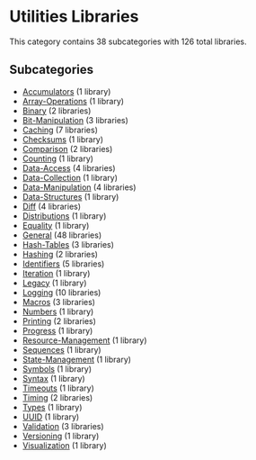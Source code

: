 # Utilities Libraries

This category contains 38 subcategories with 126 total libraries.

## Subcategories

- [Accumulators](Accumulators.md) (1 library)
- [Array-Operations](Array-Operations.md) (1 library)
- [Binary](Binary.md) (2 libraries)
- [Bit-Manipulation](Bit-Manipulation.md) (3 libraries)
- [Caching](Caching.md) (7 libraries)
- [Checksums](Checksums.md) (1 library)
- [Comparison](Comparison.md) (2 libraries)
- [Counting](Counting.md) (1 library)
- [Data-Access](Data-Access.md) (4 libraries)
- [Data-Collection](Data-Collection.md) (1 library)
- [Data-Manipulation](Data-Manipulation.md) (4 libraries)
- [Data-Structures](Data-Structures.md) (1 library)
- [Diff](Diff.md) (4 libraries)
- [Distributions](Distributions.md) (1 library)
- [Equality](Equality.md) (1 library)
- [General](General.md) (48 libraries)
- [Hash-Tables](Hash-Tables.md) (3 libraries)
- [Hashing](Hashing.md) (2 libraries)
- [Identifiers](Identifiers.md) (5 libraries)
- [Iteration](Iteration.md) (1 library)
- [Legacy](Legacy.md) (1 library)
- [Logging](Logging.md) (10 libraries)
- [Macros](Macros.md) (3 libraries)
- [Numbers](Numbers.md) (1 library)
- [Printing](Printing.md) (2 libraries)
- [Progress](Progress.md) (1 library)
- [Resource-Management](Resource-Management.md) (1 library)
- [Sequences](Sequences.md) (1 library)
- [State-Management](State-Management.md) (1 library)
- [Symbols](Symbols.md) (1 library)
- [Syntax](Syntax.md) (1 library)
- [Timeouts](Timeouts.md) (1 library)
- [Timing](Timing.md) (2 libraries)
- [Types](Types.md) (1 library)
- [UUID](UUID.md) (1 library)
- [Validation](Validation.md) (3 libraries)
- [Versioning](Versioning.md) (1 library)
- [Visualization](Visualization.md) (1 library)

